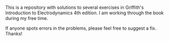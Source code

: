 This is a repository with solutions to several exercises in Griffith's Introduction to Electrodynamics 4th edition. I am working through the book during my free time.

If anyone spots errors in the problems, please feel free to suggest a fix. Thanks!
